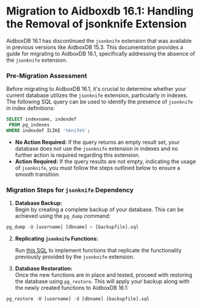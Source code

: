 # Migration to Aidboxdb 16.1: Handling the Removal of jsonknife Extension

AidboxDB 16.1 has discontinued the `jsonknife` extension that was available in previous versions like AidboxDB 15.3. This documentation provides a guide for migrating to AidboxDB 16.1, specifically addressing the absence of the `jsonknife` extension.

### Pre-Migration Assessment

Before migrating to AidboxDB 16.1, it's crucial to determine whether your current database utilizes the `jsonknife` extension, particularly in indexes. The following SQL query can be used to identify the presence of `jsonknife` in index definitions:

```sql
SELECT indexname, indexdef 
 FROM pg_indexes 
WHERE indexdef ILIKE '%knife%';
```

* **No Action Required:** If the query returns an empty result set, your database does not use the `jsonknife` extension in indexes and no further action is required regarding this extension.
* **Action Required:** If the query results are not empty, indicating the usage of `jsonknife`, you must follow the steps outlined below to ensure a smooth transition.

### Migration Steps for `jsonknife` Dependency

1. **Database Backup:**\
   Begin by creating a complete backup of your database. This can be achieved using the `pg_dump` command:&#x20;

```sql
pg_dump -U [username] [dbname] > [backupfile].sql
```

2.  **Replicating `jsonknife` Functions:**

    Run [this SQL](https://gist.github.com/Rost-is-love/6e3fa654871a7dfa8a7001acd648c899) to implement functions that replicate the functionality previously provided by the `jsonknife` extension.&#x20;
3. **Database Restoration:**\
   Once the new functions are in place and tested, proceed with restoring the database using `pg_restore`. This will apply your backup along with the newly created functions to AidboxDB 16.1:

```sql
pg_restore -U [username] -d [dbname] [backupfile].sql
```

